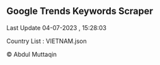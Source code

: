 

## Google Trends Keywords Scraper 
 
Last Update 04-07-2023 , 15:28:03

Country List :
VIETNAM.json



© Abdul Muttaqin 
